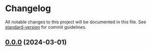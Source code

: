 # Changelog

All notable changes to this project will be documented in this file. See [standard-version](https://github.com/conventional-changelog/standard-version) for commit guidelines.

## [0.0.0](https://github.com/barszczuPro/vue3-responsive-menu/compare/v0.0.3...v0.0.0) (2024-03-01)
